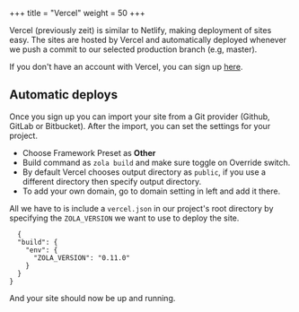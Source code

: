 +++
title = "Vercel"
weight = 50
+++

Vercel (previously zeit) is similar to Netlify, making deployment of sites easy.
The sites are hosted by Vercel and automatically deployed whenever we push a
commit to our selected production branch (e.g, master).

If you don't have an account with Vercel, you can sign up [here](https://vercel.com/signup).

## Automatic deploys

Once you sign up you can import your site from a Git provider (Github, GitLab or Bitbucket). 
After the import, you can set the settings for your project. 

- Choose Framework Preset as **Other**
- Build command as `zola build` and make sure toggle on Override switch.
- By default Vercel chooses output directory as `public`, if you use a different directory then specify output directory.
- To add your own domain, go to domain setting in left and add it there.


All we have to is include a `vercel.json` in our project's root directory by
specifying the `ZOLA_VERSION` we want to use to deploy the site.

```
  {
  "build": {
    "env": {
      "ZOLA_VERSION": "0.11.0"
    }
  }
}
```

And your site should now be up and running.
